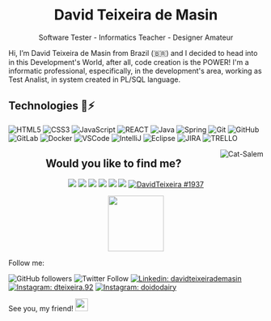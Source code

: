 <div align="center"> 
  
  <h1>
    David Teixeira de Masin
  </h1> 
  <p>
    Software Tester - Informatics Teacher - Designer Amateur
  </p>
  
  
  
</div>
 
Hi, I’m David Teixeira de Masin from Brazil (🇧🇷) and I decided to head into in this Development's World, after all, code creation is the POWER! I'm a informatic professional, especifically, in the development's area, working as Test Analist, in system created in PL/SQL language.

<h2>Technologies 🤖⚡</h2>

  ![HTML5](https://img.shields.io/badge/-HTML5-E34F26?style=flat-square&logo=html5&logoColor=white)
  ![CSS3](https://img.shields.io/badge/-CSS3-1572B6?style=flat-square&logo=css3)
  ![JavaScript](https://img.shields.io/badge/-JavaScript-black?style=flat-square&logo=javascript)
  ![REACT](https://img.shields.io/badge/React-20232A?style=flat-square&logo=react)
  ![Java](https://img.shields.io/badge/-Java-red?style=flat-square&logo=java&logoColor=white)
  ![Spring](https://img.shields.io/badge/-Spring-6DB33F?style=flat-square&logo=spring&logoColor=white)
  ![Git](https://img.shields.io/badge/-Git-black?style=flat-square&logo=git)
  ![GitHub](https://img.shields.io/badge/-GitHub-181717?style=flat-square&logo=github)
  ![GitLab](https://img.shields.io/badge/GitLab-330F63?style=flat-square&logo=gitlab)
  ![Docker](https://img.shields.io/badge/-Docker-2496ED?style=flat-square&logo=docker&logoColor=white)
  ![VSCode](https://img.shields.io/badge/-VSCode-007ACC?style=flat-square&logo=visual-studio-code&logoColor=white)
  ![IntelliJ](https://img.shields.io/badge/-IntelliJ%20IDEA-black?style=flat-square&logo=intellij-idea&logoColor=white)
  ![Eclipse](https://img.shields.io/badge/-Eclipse-2C2255?style=flat-square&logo=eclipse&logoColor=white)
  ![JIRA](https://img.shields.io/badge/-JIRA-0052CC?style=flat-square&logo=jira)
  ![TRELLO](https://img.shields.io/badge/-TRELLO-0052CC?style=flat-square&logo=trello)

  <img align="right" alt="Cat-Salem" src="https://c.tenor.com/JvArM7ZO5JIAAAAM/bavatogay-ricardo-milos.gif">


<h2 align="center">Would you like to find me?</h2>

<div align="center"> 
  
  <a href="https://codepen.io/davidtmasin/collections/" target="_blank"><img src="https://img.shields.io/badge/-Codepen-000111?style=for-the-badge&logo=codepen&logoColor=white" target="_blank"></a>
  <a href="https://linkedin.com.br/in/davidteixeirademasin" target="_blank"><img src="https://img.shields.io/badge/-LinkedIn-%230077B5?style=for-the-badge&logo=linkedin&logoColor=white" target="_blank"></a>
  <a href = "mailto:davidteixeira.info@gmail.com"><img src="https://img.shields.io/badge/-Gmail-db4a39?style=for-the-badge&logo=gmail&logoColor=white" target="_blank"></a>
  <a href="https://instagram.com/dteixeira.92" target="_blank"><img src="https://img.shields.io/badge/-Instagram-%23E4405F?style=for-the-badge&logo=instagram&logoColor=white" target="_blank"></a>
 	<a href="https://www.twitter.com/davidtmasin" target="_blank"><img src="https://img.shields.io/badge/Twitter-1DA1F2?style=for-the-badge&logo=twitter&logoColor=white" target="_blank"></a>
  <a href="https://www.youtube.com/c/tiodavideduca%C3%A7%C3%A3o" target="_blank"><img src="https://img.shields.io/badge/YouTube-FF0000?style=for-the-badge&logo=youtube&logoColor=white" target="_blank"></a>
  <a href="#" target="_blank"><img src="https://img.shields.io/badge/Discord-7289DA?style=for-the-badge&logo=discord&logoColor=white" title="DavidTeixeira #1937" target="_blank"></a>

  [<img src="https://media.giphy.com/media/fCFjr9NimeUjN2f1mu/giphy.gif" width="110px">](https://davidtmasin-portfoliodigital.vercel.app/) 
  
</div>


<div align="center">

</div>


Follow me:

![GitHub followers](https://img.shields.io/github/followers/davidtmasin?style=social)
![Twitter Follow](https://img.shields.io/twitter/follow/davidtmasin?style=social)
[![Linkedin: davidteixeirademasin](https://img.shields.io/badge/-Linkedin-blue?style=flat-square&logo=Linkedin&logoColor=white&link=https://www.linkedin.com/in/davidteixeirademasin/)](https://www.linkedin.com/in/davidteixeirademasin/)
[![Instagram: dteixeira.92](https://img.shields.io/badge/-Instagram-517fa4?style=flat-square&logo=Instagram&logoColor=white&link=https://www.instagram.com/dteixeira.92/)](https://www.instagram.com/dteixeira.92/)
[![Instagram: doidodairy](https://img.shields.io/badge/-Instagram-dd4b39?style=flat-square&logo=Instagram&logoColor=white&link=https://www.instagram.com/doidodairy/)](https://www.instagram.com/doidodairy/)

See you, my friend! <img src="https://media.giphy.com/media/hvRJCLFzcasrR4ia7z/giphy.gif" width="25px">


